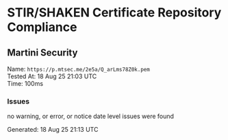# STIR/SHAKEN Certificate Repository Compliance

## Martini Security

Name: `https://p.mtsec.me/2e5a/Q_arLms78Z0k.pem`\
Tested At: 18 Aug 25 21:03 UTC\
Time: 100ms

### Issues

no warning, or error, or notice date level issues were found

Generated: 18 Aug 25 21:13 UTC